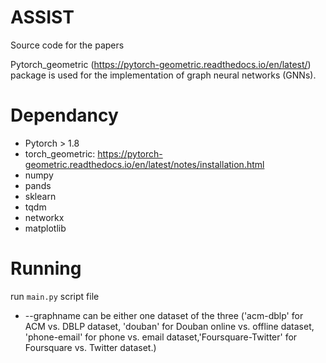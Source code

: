 # ASSIST
Source code for the papers

Pytorch_geometric (https://pytorch-geometric.readthedocs.io/en/latest/) package is used for the implementation of graph neural networks (GNNs).

# Dependancy

- Pytorch > 1.8
- torch_geometric: https://pytorch-geometric.readthedocs.io/en/latest/notes/installation.html
- numpy
- pands
- sklearn
- tqdm
- networkx
- matplotlib



# Running

run ``main.py`` script file

- --graphname can be either one dataset of the three ('acm-dblp' for ACM vs. DBLP dataset, 'douban' for Douban online vs. offline dataset, 'phone-email' for phone vs. email dataset,'Foursquare-Twitter' for Foursquare vs. Twitter dataset.)

